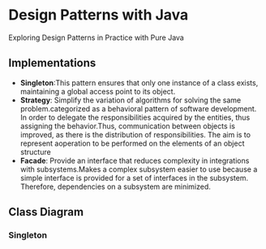 # Design Patterns with Java
Exploring Design Patterns in Practice with Pure Java


## Implementations
- **Singleton**:This pattern ensures that only one instance of a class exists, maintaining a global access point to its object.
- **Strategy**: Simplify the variation of algorithms for solving the same problem.categorized as a behavioral pattern of software development. In order to delegate the responsibilities acquired by the entities, thus assigning the behavior.Thus, communication between objects is improved, as there is the distribution of responsibilities. The aim is to represent aoperation to be performed on the elements of an object structure
- **Facade**: Provide an interface that reduces complexity in integrations with subsystems.Makes a complex subsystem easier to use because a simple interface is provided for a set of interfaces in the subsystem. Therefore, dependencies on a subsystem are minimized.

## Class Diagram

### Singleton 
